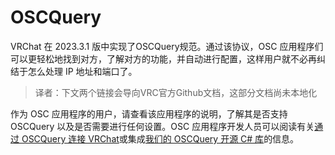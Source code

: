 # OSCQuery

VRChat 在 2023.3.1 版中实现了OSCQuery规范。通过该协议，OSC 应用程序们可以更轻松地找到对方，了解对方的功能，并自动进行配置，这样用户就不必再纠结于怎么处理 IP 地址和端口了。
> 译者：下文两个链接会导向VRC官方Github文档，这部分文档尚未本地化

作为 OSC 应用程序的用户，请查看该应用程序的说明，了解其是否支持 OSCQuery 以及是否需要进行任何设置。OSC 应用程序开发人员可以阅读有关[通过 OSCQuery 连接 VRChat](https://github.com/vrchat-community/osc/wiki/OSCQuery "通过 OSCQuery 连接 VRChat")或集成[我们的 OSCQuery 开源 C# 库](https://github.com/vrchat-community/vrc-oscquery-lib "我们的 OSCQuery 开源 C# 库")的信息。
